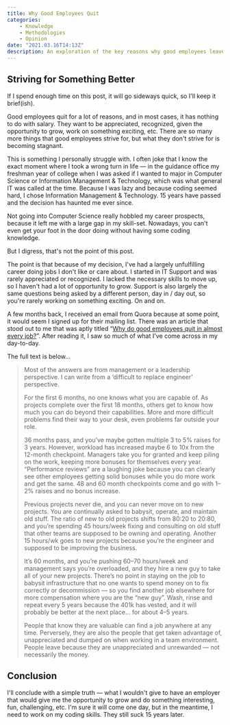 ```yaml
---
title: Why Good Employees Quit
categories:
    - Knowledge
    - Methodologies
    - Opinion
date: "2021.03.16T14:13Z"
description: An exploration of the key reasons why good employees leave their jobs, beyond just salary.
---
```


## Striving for Something Better

If I spend enough time on this post, it will go sideways quick, so I'll keep it brief(ish).

Good employees quit for a lot of reasons, and in most cases, it has nothing to do with salary. They want to be appreciated, recognized, given the opportunity to grow, work on something exciting, etc. There are so many more things that good employees strive for, but what they don't strive for is becoming stagnant.

This is something I personally struggle with. I often joke that I know the exact moment where I took a wrong turn in life — in the guidance office my freshman year of college when I was asked if I wanted to major in Computer Science or Information Management & Technology, which was what general IT was called at the time. Because I was lazy and because coding seemed hard, I chose Information Management & Technology. 15 years have passed and the decision has haunted me ever since.

Not going into Computer Science really hobbled my career prospects, because it left me with a large gap in my skill-set. Nowadays, you can't even get your foot in the door doing without having some coding knowledge.

But I digress, that's not the point of this post.

The point is that because of my decision, I've had a largely unfulfilling career doing jobs I don't like or care about. I started in IT Support and was rarely appreciated or recognized. I lacked the necessary skills to move up, so I haven't had a lot of opportunity to grow. Support is also largely the same questions being asked by a different person, day in / day out, so you're rarely working on something exciting. On and on.

A few months back, I received an email from Quora because at some point, it would seem I signed up for their mailing list. There was an article that stood out to me that was aptly titled “[Why do good employees quit in almost every job?](https://www.quora.com/Why-do-good-employees-quit-in-almost-every-job/answer/Clay-Weiji)”. After reading it, I saw so much of what I've come across in my day-to-day.

The full text is below...

>Most of the answers are from management or a leadership perspective. I can write from a ‘difficult to replace engineer’ perspective.
>
>For the first 6 months, no one knows what you are capable of. As projects complete over the first 18 months, others get to know how much you can do beyond their capabilities. More and more difficult problems find their way to your desk, even problems far outside your role.
>
>36 months pass, and you’ve maybe gotten multiple 3 to 5% raises for 3 years. However, workload has increased maybe 6 to 10x from the 12-month checkpoint. Managers take you for granted and keep piling on the work, keeping more bonuses for themselves every year. “Performance reviews” are a laughing joke because you can clearly see other employees getting solid bonuses while you do more work and get the same. 48 and 60 month checkpoints come and go with 1–2% raises and no bonus increase.
>
>Previous projects never die, and you can never move on to new projects. You are continually asked to babysit, operate, and maintain old stuff. The ratio of new to old projects shifts from 80:20 to 20:80, and you’re spending 45 hours/week fixing and consulting on old stuff that other teams are supposed to be owning and operating. Another 15 hours/wk goes to new projects because you’re the engineer and supposed to be improving the business.
>
>It’s 60 months, and you’re pushing 60–70 hours/week and management says you’re overloaded, and they hire a new guy to take all of your new projects. There’s no point in staying on the job to babysit infrastructure that no one wants to spend money on to fix correctly or decommission — so you find another job elsewhere for more compensation where you are the “new guy”. Wash, rinse and repeat every 5 years because the 401k has vested, and it will probably be better at the next place… for about 4–5 years.
>
>People that know they are valuable can find a job anywhere at any time. Perversely, they are also the people that get taken advantage of, unappreciated and dumped on when working in a team environment. People leave because they are unappreciated and unrewarded — not necessarily the money.

## Conclusion

I'll conclude with a simple truth — what I wouldn't give to have an employer that would give me the opportunity to grow and do something interesting, fun, challenging, etc. I'm sure it will come one day, but in the meantime, I need to work on my coding skills. They still suck 15 years later.
